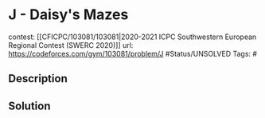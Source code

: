 # J - Daisy's Mazes

contest: [[CFICPC/103081/103081|2020-2021 ICPC Southwestern European Regional Contest (SWERC 2020)]]
url: https://codeforces.com/gym/103081/problem/J
#Status/UNSOLVED
Tags: #

## Description

## Solution

